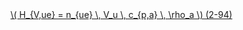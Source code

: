 <a href="/eco2_guide_center/1.%20ECO2%20Logic%20Guide/Hee1_Equation_List.html" class="equation-link" target="_blank" rel="noopener noreferrer">
  \( H_{V,ue} = n_{ue} \, V_u \, c_{p,a} \, \rho_a \) <span class="eq-number">(2-94)</span>
</a>
